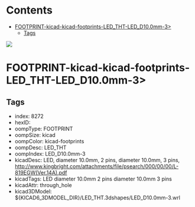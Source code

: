 



Contents
========

* [FOOTPRINT-kicad-kicad-footprints-LED_THT-LED_D10.0mm-3>](#footprint-kicad-kicad-footprints-led_tht-led_d100mm-3)
	* [Tags](#tags)
  
![][im]
# FOOTPRINT-kicad-kicad-footprints-LED_THT-LED_D10.0mm-3>

## Tags

- index: 8272
- hexID: 
- oompType: FOOTPRINT
- oompSize: kicad
- oompColor: kicad-footprints
- oompDesc: LED_THT
- oompIndex: LED_D10.0mm-3
- kicadDesc: LED, diameter 10.0mm, 2 pins, diameter 10.0mm, 3 pins, http://www.kingbright.com/attachments/file/psearch/000/00/00/L-819EGW(Ver.14A).pdf
- kicadTags: LED diameter 10.0mm 2 pins diameter 10.0mm 3 pins
- kicadAttr: through_hole
- kicad3DModel: ${KICAD6_3DMODEL_DIR}/LED_THT.3dshapes/LED_D10.0mm-3.wrl



[im]: image.png
